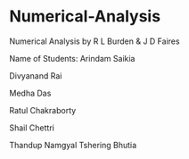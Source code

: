 # Numerical-Analysis
Numerical Analysis by R L Burden &amp; J D Faires 

Name of Students: 
Arindam Saikia

Divyanand Rai

Medha Das

Ratul Chakraborty

Shail Chettri

Thandup Namgyal Tshering Bhutia
